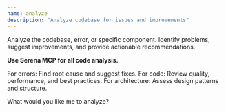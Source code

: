 ```yaml
---
name: analyze
description: "Analyze codebase for issues and improvements"
---
```


Analyze the codebase, error, or specific component. Identify problems, suggest improvements, and provide actionable recommendations.

**Use Serena MCP for all code analysis.**

For errors: Find root cause and suggest fixes.
For code: Review quality, performance, and best practices.
For architecture: Assess design patterns and structure.

What would you like me to analyze?

